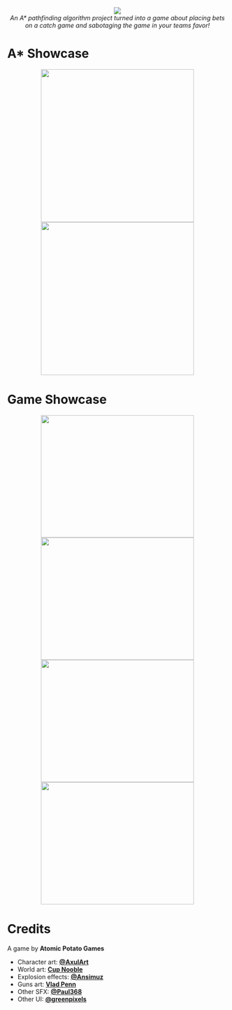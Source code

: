 <div display="flex"
    flex-wrap="nowrap" align="center">
 <img src="https://github.com/Atomic-Potato/Wager-Catch/assets/55362397/4e1c2a84-46b8-48a8-bf5f-c77026f1bff4"/>
 <br>
 <i>An A* pathfinding algorithm project turned into a game about placing bets on a catch game and sabotaging the game in your teams favor!</i>
</div>
 

 # A* Showcase

 <div display="flex"
    flex-wrap="nowrap" align="center">
  <img src="https://github.com/Atomic-Potato/Wager-Catch/assets/55362397/ff2e5ac6-e4b2-456b-8104-2be8ea6ba6fb" width="350"/>
  <img src="https://github.com/Atomic-Potato/Wager-Catch/assets/55362397/b45c4bea-90b7-4dda-8b34-6c2770b9b648" width="350"/>
 </div>

 # Game Showcase
  <div display="flex"
    flex-wrap="nowrap" align="center">
   <img src="https://github.com/Atomic-Potato/Wager-Catch/assets/55362397/5227ce1d-dd22-4055-839c-5a8f462d58f1" width="350" height="280">
   <img src="https://github.com/Atomic-Potato/Wager-Catch/assets/55362397/5e9ac9fd-70a0-40c5-8fb4-e3995f685332" width="350" height="280">
   <br>
   <img src="https://github.com/Atomic-Potato/Wager-Catch/assets/55362397/a1a6b77a-4444-4993-819e-f6af745ff199" width="350" height="280">
   <img src="https://github.com/Atomic-Potato/Wager-Catch/assets/55362397/9f0b4e6a-23a6-4f00-b5ba-0c635e993495" width="350" height="280">
  </div>

# Credits
A game by **Atomic Potato Games**

- Character art: **[@AxulArt](https://axulart.itch.io)**
- World art: **[Cup Nooble](https://cupnooble.itch.io)**
- Explosion effects: **[@Ansimuz](https://ansimuz.itch.io)**
- Guns art: **[Vlad Penn](https://vladpenn.itch.io)**
- Other SFX: **[@Paul368](https://freesound.org/people/Paul368/)**
- Other UI: **[@greenpixels](https://greenpixels.itch.io)**

